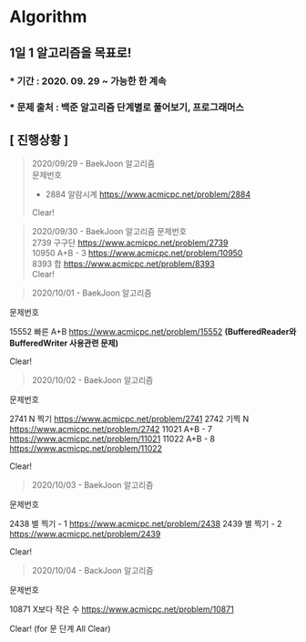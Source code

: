 # Algorithm

## 1일 1 알고리즘을 목표로!

### * 기간 : 2020. 09. 29 ~ 가능한 한 계속
### * 문제 출처 : 백준 알고리즘 단계별로 풀어보기, 프로그래머스

## [ 진행상황 ] 

> 2020/09/29 - BaekJoon 알고리즘   
> 문제번호
> * 2884 알람시계 https://www.acmicpc.net/problem/2884  
>   
> Clear!

> 2020/09/30 - BaekJoon 알고리즘 
 > 문제번호  
  > 2739 구구단 https://www.acmicpc.net/problem/2739  
  > 10950 A+B - 3 https://www.acmicpc.net/problem/10950  
  > 8393 합 https://www.acmicpc.net/problem/8393  
> Clear!
                                        
> 2020/10/01 - BaekJoon 알고리즘 

문제번호 
 
   15552 빠른 A+B https://www.acmicpc.net/problem/15552 __(BufferedReader와 BufferedWriter 사용관련 문제)__
  
Clear! 
                                             
> 2020/10/02 - BaekJoon 알고리즘 

문제번호 
 
  2741 N 찍기 https://www.acmicpc.net/problem/2741
  2742 기찍 N https://www.acmicpc.net/problem/2742
   11021 A+B - 7 https://www.acmicpc.net/problem/11021
   11022 A+B - 8 https://www.acmicpc.net/problem/11022
  
Clear!

> 2020/10/03 - BaekJoon 알고리즘 

문제번호 
 
  2438 별 찍기 - 1 https://www.acmicpc.net/problem/2438
  2439 별 찍기 - 2 https://www.acmicpc.net/problem/2439
   
Clear!
                                        
> 2020/10/04 - BackJoon 알고리즘 

문제번호 
 
  10871 X보다 작은 수 https://www.acmicpc.net/problem/10871
   
Clear! (for 문 단계 All Clear)
                                         
